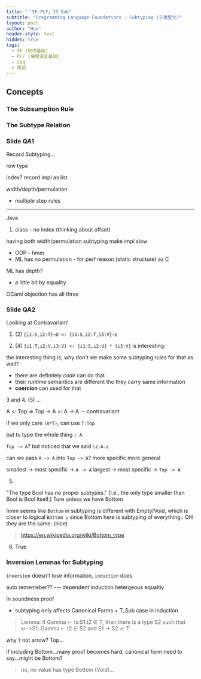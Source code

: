 ```yaml
---
title: "「SF-PLF」10 Sub"
subtitle: "Programming Language Foundations - Subtyping (子类型化)"
layout: post
author: "Hux"
header-style: text
hidden: true
tags:
  - SF (软件基础)
  - PLF (编程语言基础)
  - Coq
  - 笔记
---
```




Concepts
--------



### The Subsumption Rule


### The Subtype Relation














### Slide QA1

Record Subtyping... 

row type


index? record impl as list


width/depth/permulation
- multiple step rules



---


Java

1. class - no index (thinking about offset)

having both width/permulation subtyping make impl slow
- OOP - hmm
- ML has no permulation - for perf reason (static structure) as C

ML has depth?
- a little bit by equality


OCaml objection has all three


### Slide QA2

Looking at Contravariant!

1. (2) `{i1:S,i2:T}→U <: {i1:S,i2:T,i3:V}→U`

2. (4) `{i1:T,i2:V,i3:V} <: {i1:S,i2:U} * {i3:V}` is interesting:

the interesting thing is, why don't we make some subtyping rules for that as well?

- there are definitely _code_ can do that
- their _runtime_ semantics are different tho they carry same information
- __coercion__ can used for that

3 and 4. (5) ...


A <: Top   =>   Top -> A <: A -> A  -- contravariant

if we only care `(A*T)`, can use `T:Top`

but to type the whole thing `: A`

`Top -> A`?
but noticed that we said `\z:A.z`

can we pass `A -> A` into `Top -> A`? 
      more specific        more general
      
smallest -> most specific -> `A -> A`
largest  -> most specific -> `Top -> A`


5. 
"The type Bool has no proper subtypes." (I.e., the only type smaller than Bool is Bool itself.)
Ture unless we have Bottom

hmm seems like `Bottom` in subtyping is different with Empty/Void, which is closer to logical `Bottom ⊥` since Bottom here is subtyping of everything..
OH they are the same: (nice)
> <https://en.wikipedia.org/wiki/Bottom_type>

6. True



### Inversion Lemmas for Subtyping

`inversion` doesn't lose information, `induction` does.

auto rememeber?? --- dependent induction
hetergeous equaltiy



In soundness proof

- subtyping only affects Canonical Forms + T_Sub case in induction


> Lemma: If Gamma ⊢ \x:S1.t2 ∈ T, then there is a type S2 such that x⊢>S1; Gamma ⊢ t2 ∈ S2 and S1 → S2 <: T.

why `T` not arrow? Top...


if including Bottom...many proof becomes hard, canonical form need to say...might be Bottom?

> no, no value has type Bottom (Void)...








